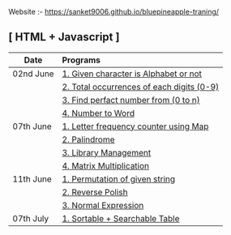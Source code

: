 Website :- https://sanket9006.github.io/bluepineapple-traning/

## [ HTML + Javascript ]

| Date      | Programs                                                                                                                                                                |
| --------- | :---------------------------------------------------------------------------------------------------------------------------------------------------------------------- |
| 02nd June | <a href="https://sanket9006.github.io/bluepineapple-traning/02nd%20June/alphabet_or_not.html" target="_blank">1. Given character is Alphabet or not</a>                 |
|           | <a href="https://sanket9006.github.io/bluepineapple-traning/02nd%20June/total_occurances_each_digit.html" target="_blank">2. Total occurrences of each digits (0-9)</a> |
|           | <a href="https://sanket9006.github.io/bluepineapple-traning/02nd%20June/perfact_number.html" target="_blank">3. Find perfact number from (0 to n) </a>                  |
|           | <a href="https://sanket9006.github.io/bluepineapple-traning/02nd%20June/numbertoword.html" target="_blank">4. Number to Word </a>                                       |
| 07th June | <a href="https://sanket9006.github.io/bluepineapple-traning/07th%20June/letterfrequency.html" target="_blank">1. Letter frequency counter using Map</a>                 |
|           | <a href="https://sanket9006.github.io/bluepineapple-traning/07th%20June/palindrome.html" target="_blank">2. Palindrome</a>                                              |
|           | <a href="https://sanket9006.github.io/bluepineapple-traning/07th%20June/library.html" target="_blank">3. Library Management</a>                                         |
|           | <a href="https://sanket9006.github.io/bluepineapple-traning/07th%20June/matrixmultiplication.html" target="_blank">4. Matrix Multiplication</a>                         |
| 11th June | <a href="https://sanket9006.github.io/bluepineapple-traning/11th%20June/permutation.html" target="_blank">1. Permutation of given string</a>                            |
|           | <a href="https://sanket9006.github.io/bluepineapple-traning/11th%20June/reversepolish.html" target="_blank">2. Reverse Polish</a>                                       |
|           | <a href="https://sanket9006.github.io/bluepineapple-traning/7th%20June/normalexpression.html" target="_blank">3. Normal Expression</a>                                  |
| 07th July | <a href="https://sanket9006.github.io/bluepineapple-traning/07th%20June/1.html" target="_blank">1. Sortable + Searchable Table</a>                                      |
